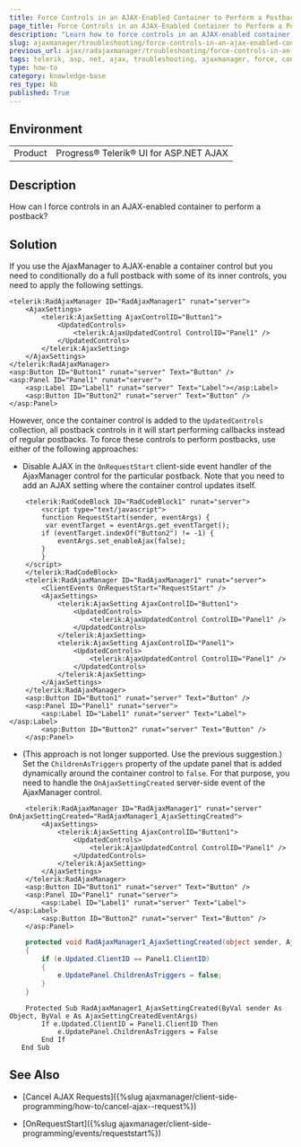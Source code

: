 ```yaml
---
title: Force Controls in an AJAX-Enabled Container to Perform a Postback
page_title: Force Controls in an AJAX-Enabled Container to Perform a Postback
description: "Learn how to force controls in an AJAX-enabled container to perform a postback."
slug: ajaxmanager/troubleshooting/force-controls-in-an-ajax-enabled-container-to-perform-a-postback
previous_url: ajax/radajaxmanager/troubleshooting/force-controls-in-an-ajax-enabled-container-to-perform-a-postback, controls/ajaxmanager/troubleshooting/force-controls-in-an-ajax-enabled-container-to-perform-a-postback
tags: telerik, asp, net, ajax, troubleshooting, ajaxmanager, force, controls, in, an, ajax, enabled, container, to, perform, a, postback
type: how-to
category: knowledge-base
res_type: kb
published: True
---
```


## Environment

<table>
	<tbody>
		<tr>
			<td>Product</td>
			<td>Progress® Telerik® UI for ASP.NET AJAX</td>
		</tr>
	</tbody>
</table>

## Description

How can I force controls in an AJAX-enabled container to perform a postback?

## Solution

If you use the AjaxManager to AJAX-enable a container control but you need to conditionally do a full postback with some of its inner controls, you need to apply the following settings. 


````ASP.NET
<telerik:RadAjaxManager ID="RadAjaxManager1" runat="server">
	<AjaxSettings>
	    <telerik:AjaxSetting AjaxControlID="Button1">
	        <UpdatedControls>
	            <telerik:AjaxUpdatedControl ControlID="Panel1" />
	        </UpdatedControls>
	    </telerik:AjaxSetting>
	</AjaxSettings>
</telerik:RadAjaxManager>
<asp:Button ID="Button1" runat="server" Text="Button" />
<asp:Panel ID="Panel1" runat="server">
	<asp:Label ID="Label1" runat="server" Text="Label"></asp:Label>
	<asp:Button ID="Button2" runat="server" Text="Button" />
</asp:Panel>
````

However, once the container control is added to the `UpdatedControls` collection, all postback controls in it will start performing callbacks instead of regular postbacks. To force these controls to perform postbacks, use either of the following approaches:

* Disable AJAX in the `OnRequestStart` client-side event handler of the AjaxManager control for the particular postback. Note that you need to add an AJAX setting where the container control updates itself.

````ASPX
    <telerik:RadCodeBlock ID="RadCodeBlock1" runat="server">
        <script type="text/javascript">
	    function RequestStart(sender, eventArgs) {
		 var eventTarget = eventArgs.get_eventTarget();
		if (eventTarget.indexOf("Button2") != -1) {
		    eventArgs.set_enableAjax(false);
		}
	    }
	</script>
    </telerik:RadCodeBlock>
    <telerik:RadAjaxManager ID="RadAjaxManager1" runat="server">
        <ClientEvents OnRequestStart="RequestStart" />
        <AjaxSettings>
            <telerik:AjaxSetting AjaxControlID="Button1">
                <UpdatedControls>
                    <telerik:AjaxUpdatedControl ControlID="Panel1" />
                </UpdatedControls>
            </telerik:AjaxSetting>
            <telerik:AjaxSetting AjaxControlID="Panel1">
                <UpdatedControls>
                    <telerik:AjaxUpdatedControl ControlID="Panel1" />
                </UpdatedControls>
            </telerik:AjaxSetting>
        </AjaxSettings>
    </telerik:RadAjaxManager>
    <asp:Button ID="Button1" runat="server" Text="Button" />
    <asp:Panel ID="Panel1" runat="server">
        <asp:Label ID="Label1" runat="server" Text="Label"></asp:Label>
        <asp:Button ID="Button2" runat="server" Text="Button" />
    </asp:Panel>
````



* (This approach is not longer supported. Use the previous suggestion.) Set the `ChildrenAsTriggers` property of the update panel that is added dynamically around the container control to `false`. For that purpose, you need to handle the `OnAjaxSettingCreated` server-side event of the AjaxManager control. 



````ASPX
    <telerik:RadAjaxManager ID="RadAjaxManager1" runat="server" OnAjaxSettingCreated="RadAjaxManager1_AjaxSettingCreated">
        <AjaxSettings>
            <telerik:AjaxSetting AjaxControlID="Button1">
                <UpdatedControls>
                    <telerik:AjaxUpdatedControl ControlID="Panel1" />
                </UpdatedControls>
            </telerik:AjaxSetting>
        </AjaxSettings>
    </telerik:RadAjaxManager>
    <asp:Button ID="Button1" runat="server" Text="Button" />
    <asp:Panel ID="Panel1" runat="server">
        <asp:Label ID="Label1" runat="server" Text="Label"></asp:Label>
        <asp:Button ID="Button2" runat="server" Text="Button" />
    </asp:Panel>
````
````C#
    protected void RadAjaxManager1_AjaxSettingCreated(object sender, AjaxSettingCreatedEventArgs e)
    {
        if (e.Updated.ClientID == Panel1.ClientID)
        {
            e.UpdatePanel.ChildrenAsTriggers = false;
        }
    }
````
````VB
    Protected Sub RadAjaxManager1_AjaxSettingCreated(ByVal sender As Object, ByVal e As AjaxSettingCreatedEventArgs)
		If e.Updated.ClientID = Panel1.ClientID Then
		    e.UpdatePanel.ChildrenAsTriggers = False
		End If
   End Sub
````


## See Also

* [Cancel AJAX Requests]({%slug ajaxmanager/client-side-programming/how-to/cancel-ajax--request%})

* [OnRequestStart]({%slug ajaxmanager/client-side-programming/events/requeststart%})

